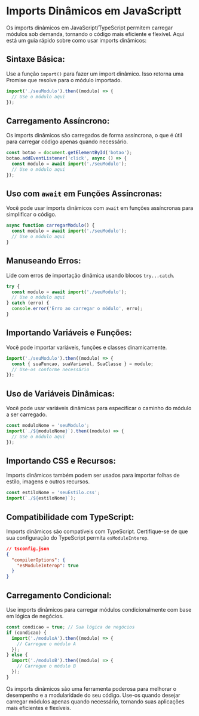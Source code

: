 # **Imports Dinâmicos em JavaScriptt**

Os imports dinâmicos em JavaScript/TypeScript permitem carregar módulos sob demanda, tornando o código mais eficiente e flexível. Aqui está um guia rápido sobre como usar imports dinâmicos:

## **Sintaxe Básica:**

   Use a função `import()` para fazer um import dinâmico. Isso retorna uma Promise que resolve para o módulo importado.

   ```javascript
   import('./seuModulo').then((modulo) => {
     // Use o módulo aqui
   });
   ```

## **Carregamento Assíncrono:**

   Os imports dinâmicos são carregados de forma assíncrona, o que é útil para carregar código apenas quando necessário.

   ```javascript
   const botao = document.getElementById('botao');
   botao.addEventListener('click', async () => {
     const modulo = await import('./seuModulo');
     // Use o módulo aqui
   });
   ```

## **Uso com `await` em Funções Assíncronas:**

   Você pode usar imports dinâmicos com `await` em funções assíncronas para simplificar o código.

   ```javascript
   async function carregarModulo() {
     const modulo = await import('./seuModulo');
     // Use o módulo aqui
   }
   ```

## **Manuseando Erros:**

   Lide com erros de importação dinâmica usando blocos `try...catch`.

   ```javascript
   try {
     const modulo = await import('./seuModulo');
     // Use o módulo aqui
   } catch (erro) {
     console.error('Erro ao carregar o módulo', erro);
   }
   ```

## **Importando Variáveis e Funções:**

   Você pode importar variáveis, funções e classes dinamicamente.

   ```javascript
   import('./seuModulo').then((modulo) => {
     const { suaFuncao, suaVariavel, SuaClasse } = modulo;
     // Use-os conforme necessário
   });
   ```

## **Uso de Variáveis Dinâmicas:**

   Você pode usar variáveis dinâmicas para especificar o caminho do módulo a ser carregado.

   ```javascript
   const moduloNome = 'seuModulo';
   import(`./${moduloNome}`).then((modulo) => {
     // Use o módulo aqui
   });
   ```

## **Importando CSS e Recursos:**

   Imports dinâmicos também podem ser usados para importar folhas de estilo, imagens e outros recursos.

   ```javascript
   const estiloNome = 'seuEstilo.css';
   import(`./${estiloNome}`);
   ```

## **Compatibilidade com TypeScript:**

   Imports dinâmicos são compatíveis com TypeScript. Certifique-se de que sua configuração do TypeScript permita `esModuleInterop`.

   ```json
   // tsconfig.json
   {
     "compilerOptions": {
       "esModuleInterop": true
     }
   }
   ```

## **Carregamento Condicional:**

   Use imports dinâmicos para carregar módulos condicionalmente com base em lógica de negócios.

   ```javascript
   const condicao = true; // Sua lógica de negócios
   if (condicao) {
     import('./moduloA').then((modulo) => {
       // Carregue o módulo A
     });
   } else {
     import('./moduloB').then((modulo) => {
       // Carregue o módulo B
     });
   }
   ```

Os imports dinâmicos são uma ferramenta poderosa para melhorar o desempenho e a modularidade do seu código. Use-os quando desejar carregar módulos apenas quando necessário, tornando suas aplicações mais eficientes e flexíveis.